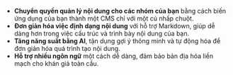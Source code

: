 - **Chuyển quyền quản lý nội dung cho các nhóm của bạn** bằng cách biến ứng dụng của bạn thành một CMS chỉ với một cú nhấp chuột.
- **Đơn giản hóa việc định dạng nội dung** với hỗ trợ Markdown, giúp dễ dàng hơn trong việc cấu trúc và trình bày nội dung của bạn.
- **Tăng năng suất bằng AI**, tận dụng gợi ý thông minh và tự động hóa để đơn giản hóa quá trình tạo nội dung.
- **Hỗ trợ nhiều ngôn ngữ** một cách dễ dàng, đảm bảo bản địa hóa liền mạch cho khán giả toàn cầu.

